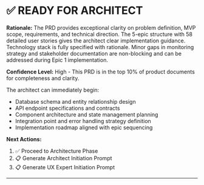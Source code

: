 # ✅ **READY FOR ARCHITECT**

**Rationale:**
The PRD provides exceptional clarity on problem definition, MVP scope, requirements, and technical direction. The 5-epic structure with 58 detailed user stories gives the architect clear implementation guidance. Technology stack is fully specified with rationale. Minor gaps in monitoring strategy and stakeholder documentation are non-blocking and can be addressed during Epic 1 implementation.

**Confidence Level:** High - This PRD is in the top 10% of product documents for completeness and clarity.

The architect can immediately begin:
- Database schema and entity relationship design
- API endpoint specifications and contracts
- Component architecture and state management planning
- Integration point and error handling strategy definition
- Implementation roadmap aligned with epic sequencing

**Next Actions:**
1. ✅ Proceed to Architecture Phase
2. 📋 Generate Architect Initiation Prompt
3. 📋 Generate UX Expert Initiation Prompt

---
